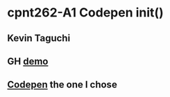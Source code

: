 # cpnt262-A1 Codepen init()
## Kevin Taguchi

## GH [demo](https://kevin-234.github.io/cpnt262-a1/)

## [Codepen](https://codepen.io/daniellenall/pen/VJrdYY) the one I chose

